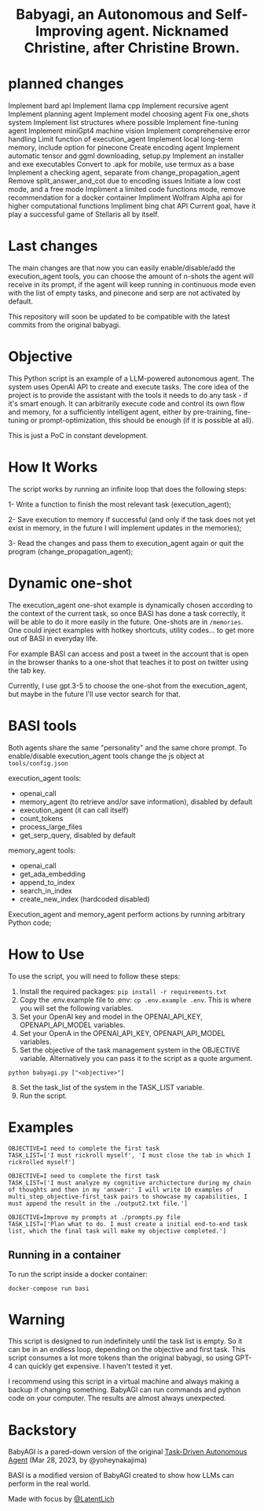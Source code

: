 <h1 align="center">
 Babyagi, an Autonomous and Self-Improving agent. Nicknamed Christine, after Christine Brown. 
</h1>



# planned changes

Implement bard api
Implement llama cpp
Implement recursive agent
Implement planning agent
Implement model choosing agent
Fix one_shots system
Implement list structures where possible
Implement fine-tuning agent
Implement miniGpt4 machine vision
Implement comprehensive error handling
Limit function of execution_agent
Implement local long-term memory, include option for pinecone
Create encoding agent
Implement automatic tensor and ggml downloading, setup.py
Implement an installer and exe executables
Convert to .apk for mobile, use termux as a base
Implement a checking agent, separate from change_propagation_agent
Remove split_answer_and_cot due to encoding issues
Initiate a low cost mode, and a free mode
Impliment a limited code functions mode, remove recommendation for a docker container
Impliment Wolfram Alpha api for higher computational functions
Impliment bing chat API
Current goal, have it play a successful game of Stellaris all by itself. 



# Last changes

The main changes are that now you can easily enable/disable/add the execution_agent tools, you can choose the amount of n-shots the agent will receive in its prompt, if the agent will keep running in continuous mode even with the list of empty tasks, and pinecone and serp are not activated by default.

This repository will soon be updated to be compatible with the latest commits from the original babyagi.


# Objective
This Python script is an example of a LLM-powered autonomous agent. The system uses OpenAI API to create and execute tasks.
The core idea of the project is to provide the assistant with the tools it needs to do any task - if it's smart enough. 
It can arbitrarily execute code and control its own flow and memory, for a sufficiently intelligent agent, either by pre-training, fine-tuning or prompt-optimization, this should be enough (if it is possible at all).

This is just a PoC in constant development.


# How It Works<a name="how-it-works"></a>
The script works by running an infinite loop that does the following steps:

1- Write a function to finish the most relevant task (execution_agent);
 
2- Save execution to memory if successful (and only if the task does not yet exist in memory, in the future I will implement updates in the memories);
 
3- Read the changes and pass them to execution_agent again or quit the program (change_propagation_agent);

# Dynamic one-shot

The execution_agent one-shot example is dynamically chosen according to the context of the current task, so once BASI has done a task correctly, it will be able to do it more easily in the future. One-shots are in ``/memories``. One could inject examples with hotkey shortcuts, utility codes... to get more out of BASI in everyday life. 

For example BASI can access and post a tweet in the account that is open in the browser thanks to a one-shot that teaches it to post on twitter using the tab key.

Currently, I use gpt.3-5 to choose the one-shot from the execution_agent, but maybe in the future I'll use vector search for that.

# BASI tools

Both agents share the same "personality" and the same chore prompt. 
To enable/disable execution_agent tools change the js object at ``tools/config.json``

execution_agent tools:

- openai_call
- memory_agent (to retrieve and/or save information), disabled by default
- execution_agent (it can call itself)
- count_tokens
- process_large_files
- get_serp_query, disabled by default

memory_agent tools:
- openai_call
- get_ada_embedding
- append_to_index
- search_in_index
- create_new_index (hardcoded disabled)

Execution_agent and memory_agent perform actions by running arbitrary Python code;


# How to Use<a name="how-to-use"></a>
To use the script, you will need to follow these steps:

1. Install the required packages: `pip install -r requirements.txt`
2. Copy the .env.example file to .env: `cp .env.example .env`. This is where you will set the following variables.
3. Set your OpenAI key and model in the OPENAI_API_KEY, OPENAPI_API_MODEL variables.
4. Set your OpenA in the OPENAI_API_KEY, OPENAPI_API_MODEL variables.
6. Set the objective of the task management system in the OBJECTIVE variable. Alternatively you can pass it to the script as a quote argument.
```
python babyagi.py ["<objective>"]
```
8. Set the task_list of the system in the TASK_LIST variable.
9. Run the script.

# Examples
```
OBJECTIVE=I need to complete the first task
TASK_LIST=['I must rickroll myself', 'I must close the tab in which I rickrolled myself']
```

```
OBJECTIVE=I need to complete the first task
TASK_LIST=['I must analyze my cognitive archictecture during my chain of thoughts and then in my 'answer:' I will write 10 examples of multi_step_objective-first_task pairs to showcase my capabilities, I must append the result in the ./output2.txt file.']
```

```
OBJECTIVE=Improve my prompts at ./prompts.py file
TASK_LIST=['Plan what to do. I must create a initial end-to-end task list, which the final task will make my objective completed.']
```

## Running in a container
To run the script inside a docker container:

```
docker-compose run basi
```

# Warning<a name="continous-script-warning"></a>
This script is designed to run indefinitely until the task list is empty. So it can be in an endless loop, depending on the objective and first task.
This script consumes a lot more tokens than the original babyagi, so using GPT-4 can quickly get expensive. I haven't tested it yet.

I recommend using this script in a virtual machine and always making a backup if changing something. BabyAGI can run commands and python code on your computer. The results are almost always unexpected.


# Backstory
BabyAGI is a pared-down version of the original [Task-Driven Autonomous Agent](https://twitter.com/yoheinakajima/status/1640934493489070080?s=20) (Mar 28, 2023, by @yoheynakajima)


BASI is a modified version of BabyAGI created to show how LLMs can perform in the real world.

Made with focus by [@LatentLich](https://twitter.com/LatentLich)
